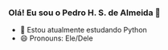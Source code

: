 ### Olá! Eu sou o Pedro H. S. de Almeida 👋


- 🌱 Estou atualmente estudando Python
- 😄 Pronouns: Ele/Dele

<div>
  <a href="https://github.com/a2b5s6">
</div>
